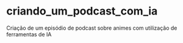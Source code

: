 # criando_um_podcast_com_ia
Criação de um episódio de podcast sobre animes com utilização de ferramentas de IA
